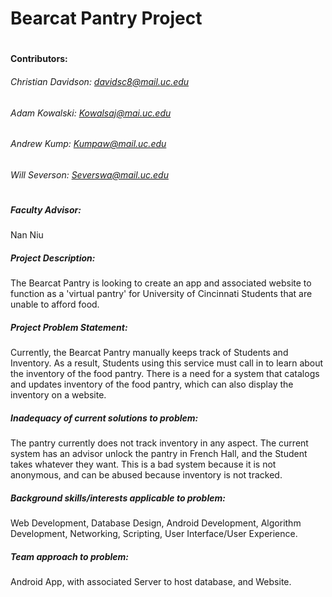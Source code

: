 # Bearcat Pantry Project
#
 #### Contributors: 
###### Christian Davidson: davidsc8@mail.uc.edu
###### Adam Kowalski: Kowalsaj@mai.uc.edu
###### Andrew Kump: Kumpaw@mail.uc.edu
###### Will Severson: Severswa@mail.uc.edu
#
##### Faculty Advisor:
Nan Niu
##### Project Description:
The Bearcat Pantry is looking to create an app and associated website to function as a 'virtual pantry' for University of Cincinnati Students that are unable to afford food. 
##### Project Problem Statement:
Currently, the Bearcat Pantry manually keeps track of Students and Inventory. As a result, Students using this service must call in to learn about the inventory of the food pantry. There is a need for a system that catalogs and updates inventory of the food pantry, which can also display the inventory on a website. 
##### Inadequacy of current solutions to problem:
The pantry currently does not track inventory in any aspect. The current system has an advisor unlock the pantry in French Hall, and the Student takes whatever they want. This is a bad system because it is not anonymous, and can be abused because inventory is not tracked.
##### Background skills/interests applicable to problem:
Web Development, Database Design, Android Development, Algorithm Development, Networking, Scripting, User Interface/User Experience. 
##### Team approach to problem:
Android App, with associated Server to host database, and Website.
